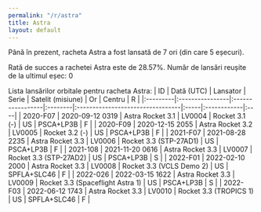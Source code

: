 ```yaml
---
permalink: "/r/astra"
title: Astra
layout: default
---
```


Până în prezent, racheta Astra a fost lansată de 7 ori (din care 5 eșecuri).

Rată de succes a rachetei Astra este de 28.57%.
Număr de lansări reușite de la ultimul eșec: 0


Lista lansărilor orbitale pentru racheta Astra:
| ID       | Dată (UTC)      | Lansator         | Serie   | Satelit (misiune)                | Or   | Centru      | R   |
|:---------|:----------------|:-----------------|:--------|:---------------------------------|:-----|:------------|:----|
| 2020-F07 | 2020-09-12 0319 | Astra Rocket 3.1 | LV0004  | Rocket 3.1 (-)                   | US   | PSCA+LP3B   | F   |
| 2020-F09 | 2020-12-15 2055 | Astra Rocket 3.2 | LV0005  | Rocket 3.2 (-)                   | US   | PSCA+LP3B   | F   |
| 2021-F07 | 2021-08-28 2235 | Astra Rocket 3.3 | LV0006  | Rocket 3.3 (STP-27AD1)           | US   | PSCA+LP3B   | F   |
| 2021-108 | 2021-11-20 0616 | Astra Rocket 3.3 | LV0007  | Rocket 3.3 (STP-27AD2)           | US   | PSCA+LP3B   | S   |
| 2022-F01 | 2022-02-10 2000 | Astra Rocket 3.3 | LV0008  | Rocket 3.3 (VCLS Demo 2)         | US   | SPFLA+SLC46 | F   |
| 2022-026 | 2022-03-15 1622 | Astra Rocket 3.3 | LV0009  | Rocket 3.3 (Spaceflight Astra 1) | US   | PSCA+LP3B   | S   |
| 2022-F03 | 2022-06-12 1743 | Astra Rocket 3.3 | LV0010  | Rocket 3.3 (TROPICS 1)           | US   | SPFLA+SLC46 | F   |
